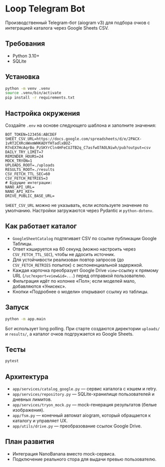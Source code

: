 # Loop Telegram Bot

Производственный Telegram-бот (aiogram v3) для подбора очков с интеграцией каталога через Google Sheets CSV.

## Требования

- Python 3.10+
- SQLite

## Установка

```bash
python -m venv .venv
source .venv/bin/activate
pip install -r requirements.txt
```

## Настройка окружения

Создайте `.env` на основе следующего шаблона и заполните значения:

```dotenv
BOT_TOKEN=123456:ABCDEF
SHEET_CSV_URL=https://docs.google.com/spreadsheets/d/e/2PACX-1vRT2CXRcmWxmWHKADYfHTadlxBUZ-R7nEX7HcAqrBo_PzSKYrCln4HFeCUJTB2q_C7asfwO7AOLNiwh/pub?output=csv
DAILY_TRY_LIMIT=7
REMINDER_HOURS=24
MOCK_TRYON=1
UPLOADS_ROOT=./uploads
RESULTS_ROOT=./results
CSV_FETCH_TTL_SEC=60
CSV_FETCH_RETRIES=3
# Будущие интеграции:
NANO_API_URL=
NANO_API_KEY=
DRIVE_PUBLIC_BASE_URL=
```

`SHEET_CSV_URL` можно не указывать, если используете значение по умолчанию. Настройки загружаются через Pydantic и `python-dotenv`.

## Как работает каталог

- `GoogleSheetCatalog` подтягивает CSV по ссылке публикации Google Таблицы.
- Ответ кэшируется на 60 секунд (можно настроить через `CSV_FETCH_TTL_SEC`), чтобы не ддосить источник.
- Для устойчивости реализован повтор запросов (до `CSV_FETCH_RETRIES` попыток) с экспоненциальной задержкой.
- Каждая карточка преобразует Google Drive `view`-ссылку к прямому URL (`/uc?export=view&id=...`) перед отправкой пользователю.
- Фильтрация идёт по колонке «Пол»; если моделей мало, добавляются «Унисекс».
- Кнопки «Подробнее о модели» открывают ссылку из таблицы.

## Запуск

```bash
python -m app.main
```

Бот использует long polling. При старте создаются директории `uploads/` и `results/`, а каталог очков подгружается из Google Sheets.

## Тесты

```bash
pytest
```

## Архитектура

- `app/services/catalog_google.py` — сервис каталога с кэшем и retry.
- `app/services/repository.py` — SQLite-хранилище пользователей и дневных лимитов.
- `app/services/tryon_mock.py` — mock-генерация результатов (белые изображения).
- `app/fsm.py` — конечный автомат aiogram, который обращается к каталогу и управляет UX.
- `app/utils/drive.py` — преобразование ссылок Google Drive.

## План развития

- Интеграция NanoBanana вместо mock-сервиса.
- Подключение реального стора для выдачи превью пользователю.
